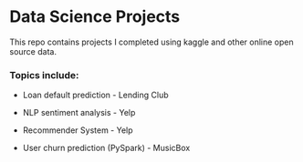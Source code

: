 # Data Science Projects
This repo contains projects I completed using kaggle and other online open source data.

### Topics include:

* Loan default prediction - Lending Club

* NLP sentiment analysis - Yelp

* Recommender System - Yelp

* User churn prediction (PySpark) - MusicBox

